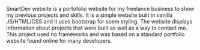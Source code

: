 SmartDev website is a portofolio website for my freelance business to show my previous projects and skills. It is a simple website built in vanilla JS/HTML/CSS and it uses bootstrap for soem styling. The website displays information about projects that were built as well as a way to contact me. This project used no frameworks and was based on a standard portfolio website found online for many developers.
